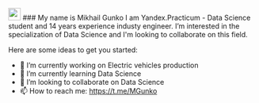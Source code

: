 
<!--
**GMi-s/GMi-s** is a ✨ _special_ ✨ repository because its `README.md` (this file) appears on your GitHub profile.
--->


<p><a href="https://www.linkedin.com/in/mikhail-gunko"><img src="https://img.shields.io/badge/linkedin-%230077B5.svg?&style=for-the-badge&logo=linkedin&logoColor=white" height=25></a>
### My name is Mikhail Gunko
I am Yandex.Practicum - Data Science student and 14 years experience industy engineer. I’m interested in the specialization of Data Science and I'm looking to collaborate on this field.

Here are some ideas to get you started:

- 🔭 I’m currently working on Electric vehicles production
- 🌱 I’m currently learning Data Science
- 👯 I’m looking to collaborate on Data Science
- 📫 How to reach me: https://t.me/MGunko

